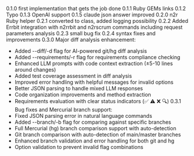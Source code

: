 0.1.0 first implementation that gets the job done
0.1.1 Ruby GEMs links
0.1.2 Typo
0.1.3 OpenAI support
0.1.5 claude json answer improved
0.2.0 n2r Ruby helper
0.2.1 converted to class, added logging possibility
0.2.2 Added Errbit integration with n2rrbit and n2rscrum commands including request parameters analysis
0.2.3 small bug fix
0.2.4 syntax fixes and improvements
0.3.0 Major diff analysis enhancement:
  - Added --diff/-d flag for AI-powered git/hg diff analysis
  - Added --requirements/-r flag for requirements compliance checking
  - Enhanced LLM prompts with code context extraction (±5-10 lines around changes)
  - Added test coverage assessment in diff analysis
  - Improved error handling with helpful messages for invalid options
  - Better JSON parsing to handle mixed LLM responses
  - Code organization improvements and method extraction
  - Requirements evaluation with clear status indicators (✅ ⚠️ ❌ 🔍)
0.3.1 Bug fixes and Mercurial branch support:
  - Fixed JSON parsing error in natural language commands
  - Added --branch/-b flag for comparing against specific branches
  - Full Mercurial (hg) branch comparison support with auto-detection
  - Git branch comparison with auto-detection of main/master branches
  - Enhanced branch validation and error handling for both git and hg
  - Option validation to prevent invalid flag combinations